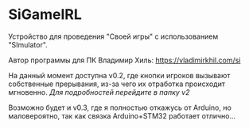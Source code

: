 # SiGameIRL 
Устройство для проведения "Своей игры" с использованием "SImulator".

Автор программы для ПК Владимир Хиль: https://vladimirkhil.com/si

На данный момент доступна v0.2, где кнопки игроков вызывают собственные прерывания, из-за чего их отработка происходит мгновенно. _Для подробностей перейдите в папку v2_

Возможно будет и v0.3, где я полностью откажусь от Arduino, но маловероятно, так как связка Arduino+STM32 работает отлично...